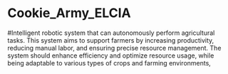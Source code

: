 # Cookie_Army_ELCIA

#Intelligent robotic system that can autonomously perform agricultural tasks. This system aims to support farmers by increasing productivity, reducing manual labor, and ensuring precise resource management. The system should enhance efficiency and optimize resource usage, while being adaptable to various types of crops and farming environments,
